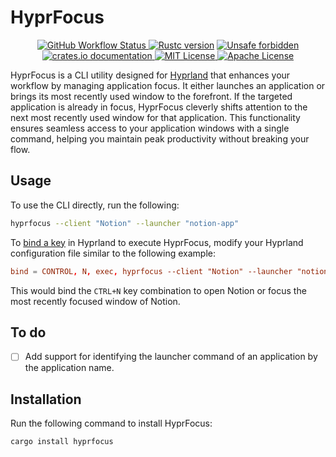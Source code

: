 <!-- markdownlint-disable MD033 -->
<!-- markdownlint-disable MD041 -->

# HyprFocus

<p align="center">
    <p align="center">
        <a href="https://github.com/liamwh/HyprFocus/actions/workflows/check.yml">
            <img src="https://img.shields.io/github/actions/workflow/status/liamwh/hyprfocus/check.yml?style=flat-square" alt="GitHub Workflow Status">
        </a>
        <a href="https://blog.rust-lang.org/2024/05/02/Rust-1.78.0.html">
            <img src="https://img.shields.io/badge/rustc-1.78+-success.svg?style=flat-square" alt="Rustc version"></a>
        <a href="https://github.com/rust-secure-code/safety-dance/">
            <img src="https://img.shields.io/badge/unsafe-forbidden-success.svg?style=flat-square" alt="Unsafe forbidden"/>
        </a>
        <a href="https://crates.io/crates/hyprfocus">
            <img src="https://img.shields.io/badge/docs-latest-success.svg?style=flat-square" alt="crates.io documentation"/>
        </a>
        <a href="https://github.com/liamwh/hyprfocus/blob/main/README.md">
            <img src="https://img.shields.io/badge/License-MIT-success.svg?style=flat-square" alt="MIT License">
        </a>
        <a href="https://github.com/liamwh/hyprfocus/blob/main/README.md">
            <img src="https://img.shields.io/badge/License-Apache-success.svg?style=flat-square" alt="Apache License">
        </a>
    </p>

HyprFocus is a CLI utility designed for [Hyprland](https://hyprland.org/) that enhances your workflow by managing application focus. It either launches an application or brings its most recently used window to the forefront. If the targeted application is already in focus, HyprFocus cleverly shifts attention to the next most recently used window for that application. This functionality ensures seamless access to your application windows with a single command, helping you maintain peak productivity without breaking your flow.

## Usage

To use the CLI directly, run the following:

```sh
hyprfocus --client "Notion" --launcher "notion-app"
```

To [bind a key](https://wiki.hyprland.org/Configuring/Binds/) in Hyprland to execute HyprFocus, modify your Hyprland configuration file similar to the following example:

```conf
bind = CONTROL, N, exec, hyprfocus --client "Notion" --launcher "notion-app"
```

This would bind the `CTRL+N` key combination to open Notion or focus the most recently focused window of Notion.

## To do

- [ ] Add support for identifying the launcher command of an application by the application name.

## Installation

Run the following command to install HyprFocus:

```sh
cargo install hyprfocus
```
